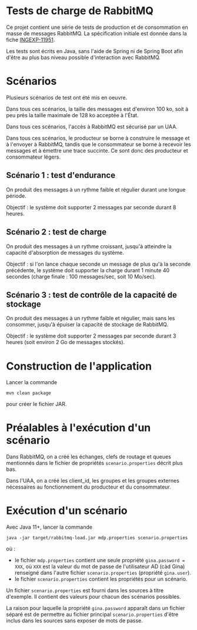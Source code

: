 # Tests de charge de RabbitMQ

Ce projet contient une série de tests de production et de consommation en masse de messages
RabbitMQ.
La spécification initiale est donnée dans la fiche
[INGEXP-11951](***REMOVED***/browse/INGEXP-11951).

Les tests sont écrits en Java, sans l'aide de Spring ni de Spring Boot afin d'être au plus bas niveau possible
d'interaction avec RabbitMQ.

# Scénarios

Plusieurs scénarios de test ont été mis en oeuvre.

Dans tous ces scénarios, la taille des messages est d'environ 100 ko, soit à peu près la
taille maximale de 128 ko acceptée à l'État.

Dans tous ces scénarios, l'accès à RabbitMQ est sécurisé par un UAA.

Dans tous ces scénarios, le producteur se borne à construire le message et à l'envoyer à
RabbitMQ, tandis que le consommateur se borne à recevoir les messages et à émettre une
trace succinte.
Ce sont donc des producteur et consommateur légers.

## Scénario 1 : test d'endurance

On produit des messages à un rythme faible et régulier durant une longue période.

Objectif : le système doit supporter 2 messages par seconde durant 8 heures.

## Scénario 2 : test de charge

On produit des messages à un rythme croissant, jusqu'à atteindre la capacité d'absorption
de messages du système.

Objectif : si l'on lance chaque seconde un message de plus qu'à la seconde précédente,
le système doit supporter la charge durant 1 minute 40 secondes
(charge finale : 100 messages/sec, soit 10 Mo/sec). 

## Scénario 3 : test de contrôle de la capacité de stockage

On produit des messages à un rythme faible et régulier, mais sans les consommer, jusqu'à épuiser
la capacité de stockage de RabbitMQ.

Objectif : le système doit supporter 2 messages par seconde durant 3 heures
(soit environ 2 Go de messages stockés).

# Construction de l'application

Lancer la commande

```mvn clean package```

pour créer le fichier JAR.

# Préalables à l'exécution d'un scénario

Dans RabbitMQ, on a créé les échanges, clefs de routage et queues mentionnés dans le fichier de propriétés
`scenario.properties` décrit plus bas.

Dans l'UAA, on a créé les client_id, les groupes et les groupes externes nécessaires au fonctionnement 
du producteur et du consommateur.

# Exécution d'un scénario

Avec Java 11+, lancer la commande

```java -jar target/rabbitmq-load.jar mdp.properties scenario.properties```

où :
- le fichier `mdp.properties` contient une seule propriété `gina.password = XXX`, où `XXX`
  est la valeur du mot de passe de l'utilisateur AD (càd Gina) renseigné dans
  l'autre fichier `scenario.properties` (propriété `gina.user`).
- le fichier `scenario.properties` contient les propriétés pour un scénario.

Un fichier `scenario.properties` est fourni dans les sources à titre d'exemple.
Il contient des valeurs pour chacun des scénarios possibles.

La raison pour laquelle la propriété `gina.password` apparaît dans un fichier séparé est de permettre
au fichier principal `scenario.properties` d'être inclus dans les sources sans exposer de mots
de passe.
